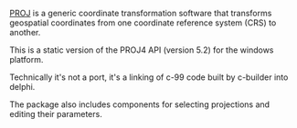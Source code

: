 [PROJ](https://proj.org) is a generic coordinate transformation software that transforms geospatial coordinates from one coordinate reference system (CRS) to another.

This is a static version of the PROJ4 API (version 5.2) for the windows platform.

Technically it's not a port, it's a linking of c-99 code built by c-builder into delphi.

The package also includes components for selecting projections and editing their parameters.
